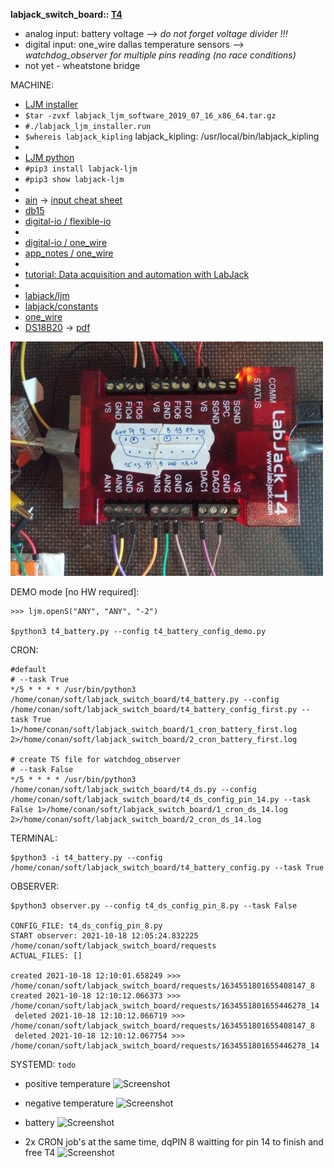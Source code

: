**labjack_switch_board:: [T4](https://labjack.com/products/t4)**
* analog input: battery voltage --> *do not forget voltage divider !!!*
* digital input: one_wire dallas temperature sensors --> *watchdog_observer for multiple pins reading (no race conditions)*
* not yet - wheatstone bridge




MACHINE:
 - [LJM installer](https://labjack.com/support/software/installers/ljm)
 - ```$tar -zvxf labjack_ljm_software_2019_07_16_x86_64.tar.gz```
 - ```#./labjack_ljm_installer.run```
 - ```$whereis labjack_kipling``` labjack_kipling: /usr/local/bin/labjack_kipling
 - 
 - [LJM python](https://labjack.com/support/software/examples/ljm/python)
 - ```#pip3 install labjack-ljm```
 - ```#pip3 show labjack-ljm```
 -
 - [ain](https://labjack.com/support/datasheets/t-series/ain) -> [input cheat sheet](https://github.com/srbpavel/labjack_switch_board/blob/main/pic/t4_io_001.png)
 - [db15](https://labjack.com/support/datasheets/t-series/db15)
 - [digital-io / flexible-io](https://labjack.com/support/datasheets/t-series/digital-io/flexible-io)
 -
 - [digital-io / one_wire](https://labjack.com/support/datasheets/t-series/digital-io/1-wire)
 - [app_notes / one_wire](https://labjack.com/support/app-notes/1-wire)
 -
 - [tutorial: Data acquisition and automation with LabJack](https://techexplorations.com/so/labjack/)
 -
 - [labjack/ljm](https://github.com/labjack/labjack-ljm-python/blob/master/labjack/ljm/ljm.py)
 - [labjack/constants](https://github.com/labjack/labjack-ljm-python/blob/master/labjack/ljm/constants.py)
 - [one_wire](https://github.com/labjack/labjack-ljm-python/blob/master/Examples/More/1-Wire/1_wire.py)
 - [DS18B20](https://www.maximintegrated.com/en/products/sensors/DS18B20.html?intcid=para) -> [pdf](https://datasheets.maximintegrated.com/en/ds/DS18B20.pdf)


![t4](pic/t4_scale.jpg)


DEMO mode [no HW required]:  
 ```
 >>> ljm.openS("ANY", "ANY", "-2")
 
 $python3 t4_battery.py --config t4_battery_config_demo.py
 ```
 

CRON:
```
#default
# --task True
*/5 * * * * /usr/bin/python3 /home/conan/soft/labjack_switch_board/t4_battery.py --config /home/conan/soft/labjack_switch_board/t4_battery_config_first.py --task True 1>/home/conan/soft/labjack_switch_board/1_cron_battery_first.log 2>/home/conan/soft/labjack_switch_board/2_cron_battery_first.log

# create TS file for watchdog_observer 
# --task False
*/5 * * * * /usr/bin/python3 /home/conan/soft/labjack_switch_board/t4_ds.py --config /home/conan/soft/labjack_switch_board/t4_ds_config_pin_14.py --task False 1>/home/conan/soft/labjack_switch_board/1_cron_ds_14.log 2>/home/conan/soft/labjack_switch_board/2_cron_ds_14.log
```


TERMINAL:
```
$python3 -i t4_battery.py --config /home/conan/soft/labjack_switch_board/t4_battery_config.py --task True
```


OBSERVER:
```
$python3 observer.py --config t4_ds_config_pin_8.py --task False

CONFIG_FILE: t4_ds_config_pin_8.py
START observer: 2021-10-18 12:05:24.832225 /home/conan/soft/labjack_switch_board/requests
ACTUAL_FILES: []

created 2021-10-18 12:10:01.658249 >>> /home/conan/soft/labjack_switch_board/requests/1634551801655408147_8
created 2021-10-18 12:10:12.066373 >>> /home/conan/soft/labjack_switch_board/requests/1634551801655446278_14
 deleted 2021-10-18 12:10:12.066719 >>> /home/conan/soft/labjack_switch_board/requests/1634551801655408147_8
 deleted 2021-10-18 12:10:12.067754 >>> /home/conan/soft/labjack_switch_board/requests/1634551801655446278_14
```


SYSTEMD:
```todo```


 * positive temperature
![Screenshot](pic/screen_shot_001.png)

 * negative temperature
![Screenshot](pic/screen_shot_005.png)

 * battery
![Screenshot](pic/screen_shot_002.png)

 * 2x CRON job's at the same time, dqPIN 8 waitting for pin 14 to finish and free T4
![Screenshot](pic/screen_shot_003.png)
